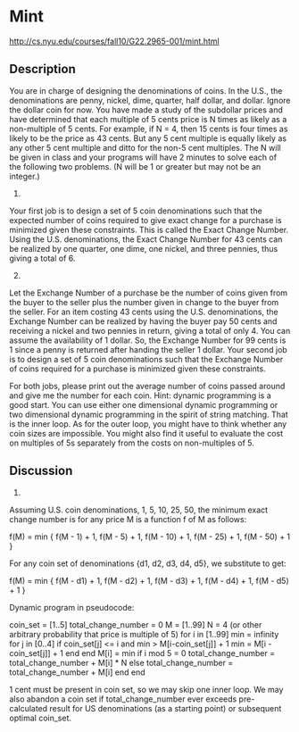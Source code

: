 Mint
====

http://cs.nyu.edu/courses/fall10/G22.2965-001/mint.html
 
Description
-----------

You are in charge of designing the denominations of coins. In the U.S., the denominations are penny, nickel, dime, quarter, half dollar, and dollar. Ignore the dollar coin for now. You have made a study of the subdollar prices and have determined that each multiple of 5 cents price is N times as likely as a non-multiple of 5 cents. For example, if N = 4, then 15 cents is four times as likely to be the price as 43 cents. But any 5 cent multiple is equally likely as any other 5 cent multiple and ditto for the non-5 cent multiples. The N will be given in class and your programs will have 2 minutes to solve each of the following two problems. (N will be 1 or greater but may not be an integer.)

1) 
Your first job is to design a set of 5 coin denominations such that the expected number of coins required to give exact change for a purchase is minimized given these constraints. This is called the Exact Change Number. Using the U.S. denominations, the Exact Change Number for 43 cents can be realized by one quarter, one dime, one nickel, and three pennies, thus giving a total of 6.

2) 
Let the Exchange Number of a purchase be the number of coins given from the buyer to the seller plus the number given in change to the buyer from the seller. For an item costing 43 cents using the U.S. denominations, the Exchange Number can be realized by having the buyer pay 50 cents and receiving a nickel and two pennies in return, giving a total of only 4. You can assume the availability of 1 dollar. So, the Exchange Number for 99 cents is 1 since a penny is returned after handing the seller 1 dollar. Your second job is to design a set of 5 coin denominations such that the Exchange Number of coins required for a purchase is minimized given these constraints.

For both jobs, please print out the average number of coins passed around and give me the number for each coin.
Hint: dynamic programming is a good start. You can use either one dimensional dynamic programming or two dimensional dynamic programming in the spirit of string matching. That is the inner loop. As for the outer loop, you might have to think whether any coin sizes are impossible. You might also find it useful to evaluate the cost on multiples of 5s separately from the costs on non-multiples of 5.

Discussion
----------

1) 
Assuming U.S. coin denominations, 1, 5, 10, 25, 50, the minimum exact change number is for any price M is a function f of M as follows:

  f(M) = min { f(M - 1) + 1, f(M - 5) + 1, f(M - 10) + 1, f(M - 25) + 1,  f(M - 50) + 1 }

For any coin set of denominations {d1, d2, d3, d4, d5}, we substitute to get:

  f(M) = min { f(M - d1) + 1, f(M - d2) + 1, f(M - d3) + 1, f(M - d4) + 1,  f(M - d5) + 1 }

Dynamic program in pseudocode:

  coin_set = [1..5]
  total_change_number = 0
  M = [1..99]
  N = 4 (or other arbitrary probability that price is multiple of 5)
  for i in [1..99]
    min = infinity
    for j in [0..4]
      if coin_set[j] <= i and min > M[i-coin_set[j]] + 1
        min = M[i - coin_set[j]] + 1
      end
    end
    M[i] = min
    if i mod 5 = 0
      total_change_number = total_change_number + M[i] * N
    else
      total_change_number = total_change_number + M[i]
    end
  end

1 cent must be present in coin set, so we may skip one inner loop. 
We may also abandon a coin set if total_change_number ever exceeds pre-calculated result for US denominations (as a starting point) or subsequent optimal coin_set.